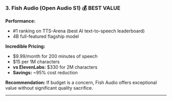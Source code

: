 ### 3. **Fish Audio (Open Audio S1)** 💰 BEST VALUE

**Performance:**
- #1 ranking on TTS-Arena (best AI text-to-speech leaderboard)
- 4B full-featured flagship model

**Incredible Pricing:**
- $9.99/month for 200 minutes of speech
- $15 per 1M characters
- **vs ElevenLabs:** $330 for 2M characters
- **Savings:** ~95% cost reduction

**Recommendation:**
If budget is a concern, Fish Audio offers exceptional value without significant quality sacrifice.

---
